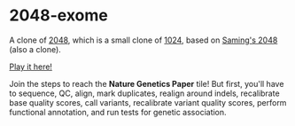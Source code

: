 # 2048-exome

A clone of [2048](https://github.com/gabrielecirulli/2048), which is a small clone of [1024](https://play.google.com/store/apps/details?id=com.veewo.a1024), based on [Saming's 2048](http://saming.fr/p/2048/) (also a clone).

[Play it here!](http://stephenturner.github.io/2048/)

Join the steps to reach the **Nature Genetics Paper** tile! But first, you'll have to sequence, QC, align, mark duplicates, realign around indels, recalibrate base quality scores, call variants, recalibrate variant quality scores, perform functional annotation, and run tests for genetic association.
